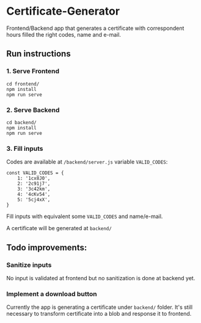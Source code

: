 # Certificate-Generator
Frontend/Backend app that generates a certificate with correspondent hours filled the right codes, name and e-mail.



## Run instructions
### 1. Serve Frontend
```
cd frontend/
npm install
npm run serve
```

### 2. Serve Backend
```
cd backend/
npm install
npm run serve
```

### 3. Fill inputs
Codes are available at `/backend/server.js` variable `VALID_CODES`:
```
const VALID_CODES = {
    1: '1cx8J0',
    2: '2c91j7',
    3: '3c42km',
    4: '4cKv54',
    5: '5cj4xX',
}
```
Fill inputs with equivalent some `VALID_CODES` and name/e-mail.

A certificate will be generated at `backend/`

## Todo improvements:
### Sanitize inputs
No input is validated at frontend but no sanitization is done at backend yet.

### Implement a download button
Currently the app is generating a certificate under `backend/` folder. It's still necessary to transform certificate into a blob and response it to frontend. 
